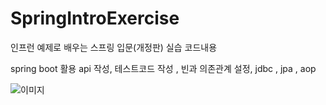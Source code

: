 # SpringIntroExercise
인프런 예제로 배우는 스프링 입문(개정판)
실습 코드내용

spring boot 활용 api 작성, 테스트코드 작성 , 빈과 의존관계 설정, jdbc , jpa , aop

![이미지](https://user-images.githubusercontent.com/35962655/124462943-21cc3f80-ddcd-11eb-8468-334533ec5696.png)

